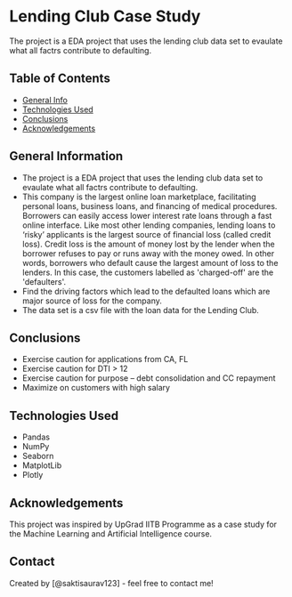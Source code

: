 # Lending Club Case Study
 The project is a EDA project that uses the lending club data set to evaulate what all factrs contribute to defaulting.


## Table of Contents
* [General Info](#general-information)
* [Technologies Used](#technologies-used)
* [Conclusions](#conclusions)
* [Acknowledgements](#acknowledgements)


## General Information
- The project is a EDA project that uses the lending club data set to evaulate what all factrs contribute to defaulting.
- This company is the largest online loan marketplace, facilitating personal loans, business loans, and financing of medical procedures. Borrowers can easily access lower interest rate loans through a fast online interface. Like most other lending companies, lending loans to ‘risky’ applicants is the largest source of financial loss (called credit loss). Credit loss is the amount of money lost by the lender when the borrower refuses to pay or runs away with the money owed. In other words, borrowers who default cause the largest amount of loss to the lenders. In this case, the customers labelled as 'charged-off' are the 'defaulters'.
- Find the driving factors which lead to the defaulted loans which are major source of loss for the company.
- The data set is a csv file with the loan data for the Lending Club.


## Conclusions
- Exercise caution for applications from CA, FL
- Exercise caution for DTI > 12
- Exercise caution for purpose – debt consolidation and CC repayment
- Maximize on customers with high salary


## Technologies Used
- Pandas
- NumPy
- Seaborn
- MatplotLib
- Plotly


## Acknowledgements
This project was inspired by UpGrad IITB Programme as a case study for the Machine Learning and Artificial Intelligence course.


## Contact
Created by [@saktisaurav123] - feel free to contact me!